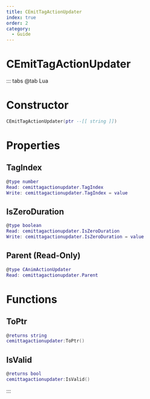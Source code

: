 ```yaml
---
title: CEmitTagActionUpdater
index: true
order: 2
category:
  - Guide
---
```


# CEmitTagActionUpdater

::: tabs
@tab Lua
# Constructor
```lua
CEmitTagActionUpdater(ptr --[[ string ]])
```
# Properties
## TagIndex 
```lua
@type number
Read: cemittagactionupdater.TagIndex
Write: cemittagactionupdater.TagIndex = value
```
## IsZeroDuration 
```lua
@type boolean
Read: cemittagactionupdater.IsZeroDuration
Write: cemittagactionupdater.IsZeroDuration = value
```
## Parent (Read-Only)
```lua
@type CAnimActionUpdater
Read: cemittagactionupdater.Parent
```
# Functions
## ToPtr
```lua
@returns string
cemittagactionupdater:ToPtr()
```
## IsValid
```lua
@returns bool
cemittagactionupdater:IsValid()
```

:::